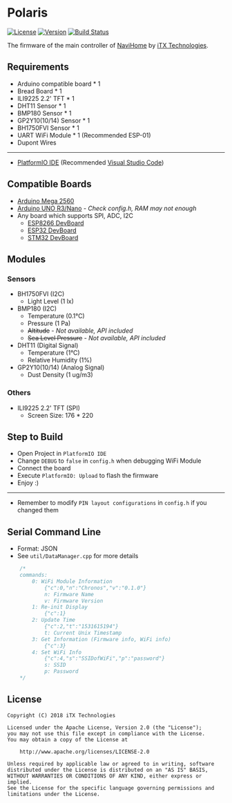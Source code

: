 # Polaris

[![License](https://img.shields.io/github/license/NaviHome/Polaris.svg)](https://github.com/NaviHome/Polaris/blob/master/LICENSE)
[![Version](https://img.shields.io/badge/version-0.5.3--alpha-orange.svg)](https://github.com/NaviHome/Polaris/blob/master/src/config.h)
[![Build Status](https://travis-ci.org/NaviHome/Polaris.svg?branch=master)](https://travis-ci.org/NaviHome/Polaris)

The firmware of the main controller of [NaviHome](https://github.com/NaviHome) by [iTX Technologies](https://github.com/iTXTech).

## Requirements

* Arduino compatible board * 1
* Bread Board * 1
* ILI9225 2.2' TFT * 1
* DHT11 Sensor * 1
* BMP180 Sensor * 1
* GP2Y10(10/14) Sensor * 1
* BH1750FVI Sensor * 1
* UART WiFi Module * 1 (Recommended ESP-01)
* Dupont Wires

---------------

* [PlatformIO IDE](https://platformio.org/) (Recommended [Visual Studio Code](https://code.visualstudio.com/))

## Compatible Boards

* [Arduino Mega 2560](https://store.arduino.cc/arduino-mega-2560-rev3)
* [Arduino UNO R3/Nano](https://store.arduino.cc/arduino-uno-rev3) - *Check config.h, RAM may not enough*
* Any board which supports SPI, ADC, I2C
  * [ESP8266 DevBoard](https://www.esp8266.com/wiki/doku.php?id=esp8266-module-family)
  * [ESP32 DevBoard](https://esp-idf.readthedocs.io/en/latest/get-started/get-started-devkitc.html)
  * [STM32 DevBoard](https://www.st.com/en/microcontrollers/stm32f103c8.html)

## Modules

### Sensors

* BH1750FVI (I2C)
  * Light Level (1 lx)
* BMP180 (I2C)
  * Temperature (0.1°C)
  * Pressure (1 Pa)
  * ~~Altitude~~ - *Not available, API included*
  * ~~Sea Level Pressure~~ - *Not available, API included*
* DHT11 (Digital Signal)
  * Temperature (1°C)
  * Relative Humidity (1%)
* GP2Y10(10/14) (Analog Signal)
  * Dust Density (1 ug/m3)

### Others

* ILI9225 2.2' TFT (SPI)
  * Screen Size: 176 * 220

## Step to Build

* Open Project in `PlatformIO IDE`
* Change `DEBUG` to `false` in `config.h` when debugging WiFi Module
* Connect the board
* Execute `PlatformIO: Upload` to flash the firmware
* Enjoy :)

---------------

* Remember to modify `PIN layout configurations` in `config.h` if you changed them

## Serial Command Line

* Format: JSON
* See `util/DataManager.cpp` for more details

```C++
    /*
    commands:
        0: WiFi Module Information
            {"c":0,"n":"Chronos","v":"0.1.0"}
            n: Firmware Name
            v: Firmware Version
        1: Re-init Display
            {"c":1}
        2: Update Time
            {"c":2,"t":"1531615194"}
            t: Current Unix Timestamp
        3: Get Information (Firmware info, WiFi info)
            {"c":3}
        4: Set WiFi Info
            {"c":4,"s":"SSIDofWiFi","p":"password"}
            s: SSID
            p: Password
    */
```

## License

    Copyright (C) 2018 iTX Technologies

    Licensed under the Apache License, Version 2.0 (the "License");
    you may not use this file except in compliance with the License.
    You may obtain a copy of the License at

        http://www.apache.org/licenses/LICENSE-2.0

    Unless required by applicable law or agreed to in writing, software
    distributed under the License is distributed on an "AS IS" BASIS,
    WITHOUT WARRANTIES OR CONDITIONS OF ANY KIND, either express or implied.
    See the License for the specific language governing permissions and
    limitations under the License.
